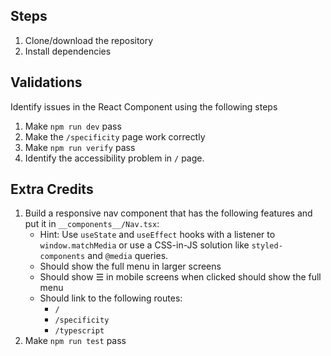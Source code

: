 ## Steps

1. Clone/download the repository
2. Install dependencies

## Validations

Identify issues in the React Component using the following steps

1. Make `npm run dev` pass
2. Make the `/specificity` page work correctly
3. Make `npm run verify` pass
4. Identify the accessibility problem in `/` page.

## Extra Credits

1. Build a responsive nav component that has the following features and put it in `__components__/Nav.tsx`:
    - Hint: Use `useState` and `useEffect` hooks with a listener to `window.matchMedia` or
            use a CSS-in-JS solution like `styled-components` and `@media` queries.
    - Should show the full menu in larger screens
    - Should show ☰ in mobile screens when clicked should show the full menu
    - Should link to the following routes:
        - `/`
        - `/specificity`
        - `/typescript`
2. Make `npm run test` pass
